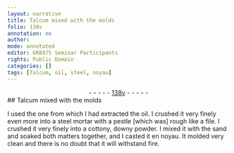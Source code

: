```yaml
---
layout: narrative
title: Talcum mixed with the molds
folio: 138v
annotation: no
author:
mode: annotated
editor: GR8975 Seminar Participants
rights: Public Domain
categories: []
tags: [Talcum, oil, steel, noyau]
---
```


 <div class="folio" align="center">- - - - - <a href="http://gallica.bnf.fr/ark:/12148/btv1b10500001g/f282.item.r=" target="_blank">138v</a> - - - - - </div> 
##  <span class="material">Talcum</span> mixed with the molds 

 
 I used the one from which I had extracted the <span class="material">oil</span>. I crushed it very finely even more into a <span class="material">steel</span> mortar with a <span class="tool">pestle</span> [which was] rough like a file. I crushed it very finely into a cottony, downy powder. I mixed it with the sand and soaked both matters together, and I casted it en <span class="material">noyau</span>. It molded very clean and there is no doubt that it will withstand fire. 
 